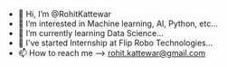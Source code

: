 - 👋 Hi, I’m @RohitKattewar
- 👀 I’m interested in Machine learning, AI, Python, etc...
- 🌱 I’m currently learning Data Science... 
- 💞️ I've started Internship at Flip Robo Technologies...
- 📫 How to reach me -->  rohit.kattewar@gmail.com

<!---
RohitKattewar/RohitKattewar is a ✨ special ✨ repository because its `README.md` (this file) appears on your GitHub profile.
You can click the Preview link to take a look at your changes.
--->
